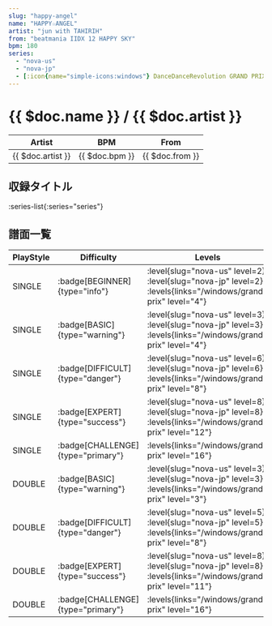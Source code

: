 ```yaml
---
slug: "happy-angel"
name: "HAPPY☆ANGEL"
artist: "jun with TAHIRIH"
from: "beatmania IIDX 12 HAPPY SKY"
bpm: 180
series:
  - "nova-us"
  - "nova-jp"
  - [:icon{name="simple-icons:windows"} DanceDanceRevolution GRAND PRIX (グランプリプレー)](/windows/grand-prix)
---
```


# {{ $doc.name }} / {{ $doc.artist }}

|Artist|BPM|From|
|------|---|----|
|{{ $doc.artist }}|{{ $doc.bpm }}|{{ $doc.from }}|

## 収録タイトル

:series-list{:series="series"}

## 譜面一覧

|PlayStyle|Difficulty|Levels|Notes|Movie|
|---------|----------|------|-----|-----|
|SINGLE| :badge[BEGINNER]{type="info"}|<div class="field is-grouped is-grouped-multiline"> :level{slug="nova-us" level=2} :level{slug="nova-jp" level=2}  :levels{links="/windows/grand-prix" level="4"}</div>|134/0||
|SINGLE| :badge[BASIC]{type="warning"}|<div class="field is-grouped is-grouped-multiline"> :level{slug="nova-us" level=3} :level{slug="nova-jp" level=3}  :levels{links="/windows/grand-prix" level="4"}</div>|136/1||
|SINGLE| :badge[DIFFICULT]{type="danger"}|<div class="field is-grouped is-grouped-multiline"> :level{slug="nova-us" level=6} :level{slug="nova-jp" level=6}  :levels{links="/windows/grand-prix" level="8"}</div>|276/14||
|SINGLE| :badge[EXPERT]{type="success"}|<div class="field is-grouped is-grouped-multiline"> :level{slug="nova-us" level=8} :level{slug="nova-jp" level=8}  :levels{links="/windows/grand-prix" level="12"}</div>|386/5||
|SINGLE| :badge[CHALLENGE]{type="primary"}| :levels{links="/windows/grand-prix" level="16"}|||
|DOUBLE| :badge[BASIC]{type="warning"}|<div class="field is-grouped is-grouped-multiline"> :level{slug="nova-us" level=3} :level{slug="nova-jp" level=3}  :levels{links="/windows/grand-prix" level="3"}</div>|136/3||
|DOUBLE| :badge[DIFFICULT]{type="danger"}|<div class="field is-grouped is-grouped-multiline"> :level{slug="nova-us" level=5} :level{slug="nova-jp" level=5}  :levels{links="/windows/grand-prix" level="8"}</div>|234/26||
|DOUBLE| :badge[EXPERT]{type="success"}|<div class="field is-grouped is-grouped-multiline"> :level{slug="nova-us" level=8} :level{slug="nova-jp" level=8}  :levels{links="/windows/grand-prix" level="11"}</div>|363/2||
|DOUBLE| :badge[CHALLENGE]{type="primary"}| :levels{links="/windows/grand-prix" level="16"}|||
